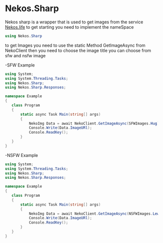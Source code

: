 # Nekos.Sharp
Nekos sharp is a wrapper that is used to get images from the service [Nekos.life](https://nekos.life/)
to get starting you need to implement the nameSpace 
```cs
using Nekos.Sharp
```

to get Images you need to use the static Method GetImageAsync from NekoClient then you need to choose the image title you can choose from sfw and nsfw image 

 -SFW Example 
 ```cs
using System;
using System.Threading.Tasks;
using Nekos.Sharp;
using Nekos.Sharp.Responses;

namespace Example
{
    class Program
    {
        static async Task Main(string[] args)
        {
            NekoImg Data = await NekoClient.GetImageAsync(SFWImages.Hug);
            Console.Write(Data.ImageURl);
            Console.ReadKey();
        }
    }
}
```

 -NSFW Example
 ```cs
 using System;
using System.Threading.Tasks;
using Nekos.Sharp;
using Nekos.Sharp.Responses;

namespace Example
{
    class Program
    {
        static async Task Main(string[] args)
        {
            NekoImg Data = await NekoClient.GetImageAsync(NSFWImages.Lewd);
            Console.Write(Data.ImageURl);
            Console.ReadKey();
        }
    }
}
```
